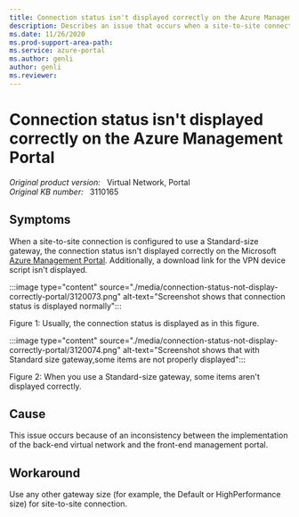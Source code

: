 ```yaml
---
title: Connection status isn't displayed correctly on the Azure Management Portal
description: Describes an issue that occurs when a site-to-site connection is configured to use a Standard-size gateway.
ms.date: 11/26/2020
ms.prod-support-area-path: 
ms.service: azure-portal
ms.author: genli
author: genli
ms.reviewer: 
---
```

# Connection status isn't displayed correctly on the Azure Management Portal

_Original product version:_ &nbsp; Virtual Network, Portal  
_Original KB number:_ &nbsp; 3110165

## Symptoms

When a site-to-site connection is configured to use a Standard-size gateway, the connection status isn't displayed correctly on the Microsoft [Azure Management Portal](http://management.windowsazure.com). Additionally, a download link for the VPN device script isn't displayed.

:::image type="content" source="./media/connection-status-not-display-correctly-portal/3120073.png" alt-text="Screenshot shows that connection status is displayed normally":::

Figure 1: Usually, the connection status is displayed as in this figure.

:::image type="content" source="./media/connection-status-not-display-correctly-portal/3120074.png" alt-text="Screenshot shows that with Standard size gateway,some items are not properly displayed":::

Figure 2: When you use a Standard-size gateway, some items aren't displayed correctly.

## Cause

This issue occurs because of an inconsistency between the implementation of the back-end virtual network and the front-end management portal.

## Workaround

Use any other gateway size (for example, the Default or HighPerformance size) for site-to-site connection.
